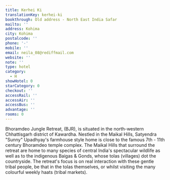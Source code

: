```yaml
---
title: Kerhei Ki
translationKey: kerhei-ki
bookthrough: Old address - North East India Safar
mailto: ''
address: Kohima
city: Kohima
postalcode: ''
phone: '-'
mobile: ''
email: neila_08@rediffmail.com
website: ''
note: ''
type: hotel
category:
  - H
showHotel: 0
starCategory: 0
checkout: ''
accessRail: ''
accessAir: ''
accessBus: ''
advantage: ''
rooms: 0
---
```

Bhoramdeo Jungle Retreat, (BJR), is situated in the north-western Chhattisgarh district of Kawardha. Nestled in the Maikal Hills, Satyendra "Sunny" Upadhyay's farmhouse style home is close to the famous 7th - 11th century Bhoramdeo temple complex.    The Maikal Hills that surround the retreat are home to many species of central India's spectacular wildlife as well as to the indigenous Baigas & Gonds, whose tolas (villages) dot the countryside. The retreat's focus is on real interaction with these gentle tribal people, be that in the tolas themselves, or whilst visiting the many colourful weekly haats (tribal markets). 